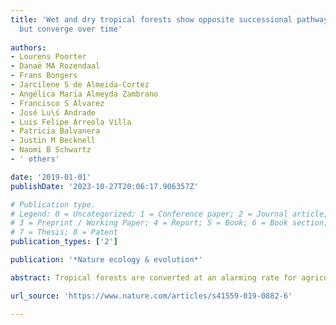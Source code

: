 ```yaml
---
title: 'Wet and dry tropical forests show opposite successional pathways in wood density
  but converge over time'
  
authors:
- Lourens Poorter
- Danaë MA Rozendaal
- Frans Bongers
- Jarcilene S de Almeida-Cortez
- Angélica Marı́a Almeyda Zambrano
- Francisco S Álvarez
- José Lu\ś Andrade
- Luis Felipe Arreola Villa
- Patricia Balvanera
- Justin M Becknell
- Naomi B Schwartz
- ' others'

date: '2019-01-01'
publishDate: '2023-10-27T20:06:17.906357Z'

# Publication type.
# Legend: 0 = Uncategorized; 1 = Conference paper; 2 = Journal article;
# 3 = Preprint / Working Paper; 4 = Report; 5 = Book; 6 = Book section;
# 7 = Thesis; 8 = Patent
publication_types: ['2']

publication: '*Nature ecology & evolution*'

abstract: Tropical forests are converted at an alarming rate for agricultural use and pastureland, but also regrow naturally through secondary succession. For successful forest restoration, it is essential to understand the mechanisms of secondary succession. These mechanisms may vary across forest types, but analyses across broad spatial scales are lacking. Here, we analyse forest recovery using 1,403 plots that differ in age since agricultural abandonment from 50 sites across the Neotropics. We analyse changes in community composition using species-specific stem wood density (WD), which is a key trait for plant growth, survival and forest carbon storage. In wet forest, succession proceeds from low towards high community WD (acquisitive towards conservative trait values), in line with standard successional theory. However, in dry forest, succession proceeds from high towards low community WD (conservative towards acquisitive trait values), probably because high WD reflects drought tolerance in harsh early successional environments. Dry season intensity drives WD recovery by influencing the start and trajectory of succession, resulting in convergence of the community WD over time as vegetation cover builds up. These ecological insights can be used to improve species selection for reforestation. Reforestation species selected to establish a first protective canopy layer should, among other criteria, ideally have a similar WD to the early successional communities that dominate under the prevailing macroclimatic conditions.

url_source: 'https://www.nature.com/articles/s41559-019-0882-6'

---
```

